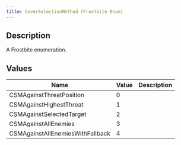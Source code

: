 ```yaml
---
title: CoverSelectionMethod (Frostbite Enum)
---
```

## Description

A Frostbite enumeration.

## Values

| Name                             | Value | Description |
| -------------------------------- | ----- | ----------- |
| CSMAgainstThreatPosition         | 0     |             |
| CSMAgainstHighestThreat          | 1     |             |
| CSMAgainstSelectedTarget         | 2     |             |
| CSMAgainstAllEnemies             | 3     |             |
| CSMAgainstAllEnemiesWithFallback | 4     |             |
